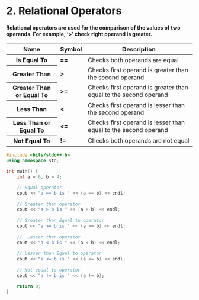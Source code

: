 # 2. Relational Operators
#### Relational operators are used for the comparison of the values of two operands. For example, ‘>’ check right operand is greater.

<table><thead><tr><th><b><strong>Name</strong></b></th><th><b><strong>Symbol</strong></b></th><th><span>D</span><b><strong>escription</strong></b></th></tr></thead><tbody><tr><th><span>Is Equal To</span></th><td><b><strong>==</strong></b></td><td><span>Checks both operands are equal</span></td></tr><tr><th><span>Greater Than</span></th><td><b><strong>&gt;</strong></b></td><td><span>Checks first operand is greater than the second operand</span></td></tr><tr><th><span>Greater Than or Equal To</span></th><td><b><strong>&gt;=</strong></b></td><td><span>Checks first operand is greater than equal to the second operand</span></td></tr><tr><th><span>Less Than</span></th><td><b><strong>&lt;</strong></b></td><td><span>Checks first operand is lesser than the second operand</span></td></tr><tr><th><span>Less Than or Equal To</span></th><td><b><strong>&lt;=</strong></b></td><td><span>Checks first operand is lesser than equal to the second operand</span></td></tr><tr><th><span>Not Equal To</span></th><td><b><strong>!=</strong></b></td><td><span>Checks both operands are not equal</span></td></tr></tbody></table>


```cpp
#include <bits/stdc++.h>
using namespace std;

int main() {
    int a = 6, b = 4;

    // Equal operator
    cout << "a == b is " << (a == b) << endl;
  
    // Greater than operator
    cout << "a > b is " << (a > b) << endl;
  
    // Greater than Equal to operator
    cout << "a >= b is " << (a >= b) << endl;
  
    //  Lesser than operator
    cout << "a < b is " << (a < b) << endl;
  
    // Lesser than Equal to operator
    cout << "a <= b is " << (a <= b) << endl;
  
    // Not equal to operator
    cout << "a != b is " << (a != b);

    return 0;
}
```